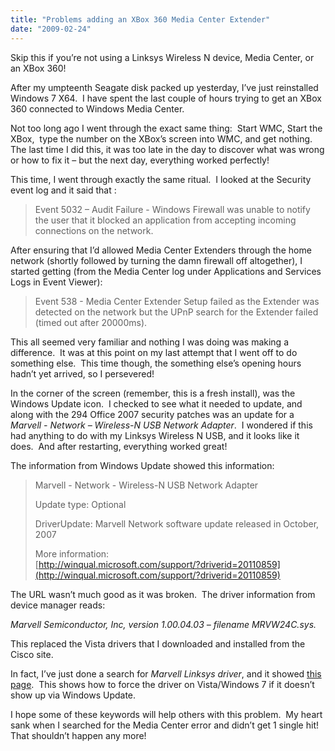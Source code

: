 ```yaml
---
title: "Problems adding an XBox 360 Media Center Extender"
date: "2009-02-24"
---
```


Skip this if you’re not using a Linksys Wireless N device, Media Center, or an XBox 360!

After my umpteenth Seagate disk packed up yesterday, I’ve just reinstalled Windows 7 X64.  I have spent the last couple of hours trying to get an XBox 360 connected to Windows Media Center.

Not too long ago I went through the exact same thing:  Start WMC, Start the XBox,  type the number on the XBox’s screen into WMC, and get nothing.  The last time I did this, it was too late in the day to discover what was wrong or how to fix it – but the next day, everything worked perfectly!

This time, I went through exactly the same ritual.  I looked at the Security event log and it said that :

> Event 5032 – Audit Failure - Windows Firewall was unable to notify the user that it blocked an application from accepting incoming connections on the network.

After ensuring that I’d allowed Media Center Extenders through the home network (shortly followed by turning the damn firewall off altogether), I started getting (from the Media Center log under Applications and Services Logs in Event Viewer):

> Event 538 - Media Center Extender Setup failed as the Extender was detected on the network but the UPnP search for the Extender failed (timed out after 20000ms).

This all seemed very familiar and nothing I was doing was making a difference.  It was at this point on my last attempt that I went off to do something else.  This time though, the something else’s opening hours hadn’t yet arrived, so I persevered!

In the corner of the screen (remember, this is a fresh install), was the Windows Update icon.  I checked to see what it needed to update, and along with the 294 Office 2007 security patches was an update for a _Marvell - Network – Wireless-N USB Network Adapter_.  I wondered if this had anything to do with my Linksys Wireless N USB, and it looks like it does.  And after restarting, everything worked great!

The information from Windows Update showed this information:

> Marvell - Network - Wireless-N USB Network Adapter
> 
> Update type: Optional
> 
> DriverUpdate: Marvell Network software update released in October, 2007
> 
> More information:  
> [http://winqual.microsoft.com/support/?driverid=20110859](http://winqual.microsoft.com/support/?driverid=20110859)

The URL wasn’t much good as it was broken.  The driver information from device manager reads:

_Marvell Semiconductor, Inc, version 1.00.04.03 – filename MRVW24C.sys._

This replaced the Vista drivers that I downloaded and installed from the Cisco site.

In fact, I’ve just done a search for _Marvell Linksys driver_, and it showed [this page](http://forums.linksys.com/linksys/board/message?board.id=Wireless_Adapters&thread.id=10108).  This shows how to force the driver on Vista/Windows 7 if it doesn’t show up via Windows Update.

I hope some of these keywords will help others with this problem.  My heart sank when I searched for the Media Center error and didn’t get 1 single hit!  That shouldn’t happen any more!
